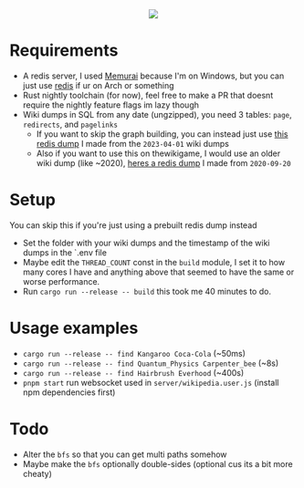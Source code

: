 <div align="center">
    <img src="https://cdn.discordapp.com/attachments/637119506690474004/1099825353708556318/image.png"/>
</div>

# Requirements

- A redis server, I used [Memurai](https://www.memurai.com/) because I'm on Windows, but you can just use [redis](https://archlinux.org/packages/community/x86_64/redis/) if ur on Arch or something
- Rust nightly toolchain (for now), feel free to make a PR that doesnt require the nightly feature flags im lazy though
- Wiki dumps in SQL from any date (ungzipped), you need 3 tables: `page`, `redirects`, and `pagelinks`
    - If you want to skip the graph building, you can instead just use [this redis dump](https://drive.google.com/file/d/1Fd55I1FJMUXg4VBxnGKJuaqN7z9YCXYg/view) I made from the `2023-04-01` wiki dumps
    - Also if you want to use this on thewikigame, I would use an older wiki dump (like ~2020), [heres a redis dump]() I made from `2020-09-20`

# Setup

You can skip this if you're just using a prebuilt redis dump instead
- Set the folder with your wiki dumps and the timestamp of the wiki dumps in the `.env file
- Maybe edit the `THREAD_COUNT` const in the `build` module, I set it to how many cores I have and anything above that seemed to have the same or worse performance.
- Run `cargo run --release -- build` this took me 40 minutes to do.

# Usage examples
- `cargo run --release -- find Kangaroo Coca-Cola` (~50ms)
- `cargo run --release -- find Quantum_Physics Carpenter_bee` (~8s)
- `cargo run --release -- find Hairbrush Everhood` (~400s)
- `pnpm start` run websocket used in `server/wikipedia.user.js` (install npm dependencies first)

# Todo
- Alter the `bfs` so that you can get multi paths somehow
- Maybe make the `bfs` optionally double-sides (optional cus its a bit more cheaty)
